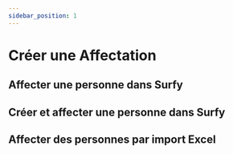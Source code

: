 ```yaml
---
sidebar_position: 1
---
```

# Créer une Affectation

## Affecter une personne dans Surfy


## Créer et affecter une personne dans Surfy


## Affecter des personnes par import Excel